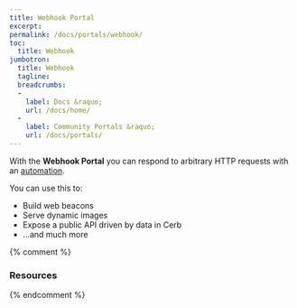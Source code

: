 ```yaml
---
title: Webhook Portal
excerpt: 
permalink: /docs/portals/webhook/
toc:
  title: Webhook
jumbotron:
  title: Webhook
  tagline: 
  breadcrumbs:
  -
    label: Docs &raquo;
    url: /docs/home/
  -
    label: Community Portals &raquo;
    url: /docs/portals/
---
```


With the **Webhook Portal** you can respond to arbitrary HTTP requests with an [automation](/docs/automations/).

You can use this to:

* Build web beacons
* Serve dynamic images
* Expose a public API driven by data in Cerb
* ...and much more

{% comment %}
### Resources
{% endcomment %}
